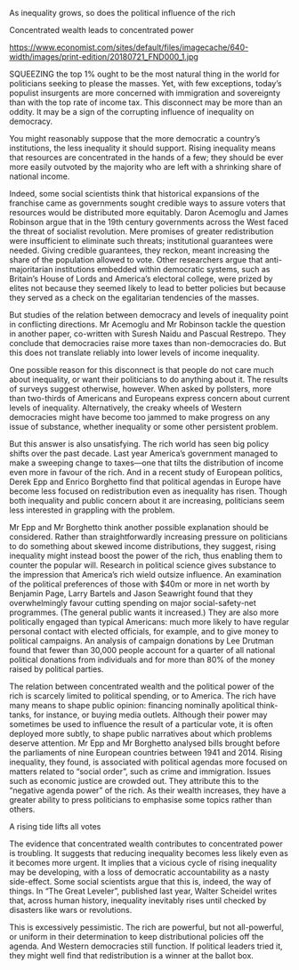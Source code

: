 As inequality grows, so does the political influence of the rich

Concentrated wealth leads to concentrated power

https://www.economist.com/sites/default/files/imagecache/640-width/images/print-edition/20180721_FND000_1.jpg


SQUEEZING the top 1% ought to be the most natural thing in the world for politicians seeking to please the masses. Yet, with few exceptions, today’s populist insurgents are more concerned with immigration and sovereignty than with the top rate of income tax. This disconnect may be more than an oddity. It may be a sign of the corrupting influence of inequality on democracy.

You might reasonably suppose that the more democratic a country’s institutions, the less inequality it should support. Rising inequality means that resources are concentrated in the hands of a few; they should be ever more easily outvoted by the majority who are left with a shrinking share of national income.

Indeed, some social scientists think that historical expansions of the franchise came as governments sought credible ways to assure voters that resources would be distributed more equitably. Daron Acemoglu and James Robinson argue that in the 19th century governments across the West faced the threat of socialist revolution. Mere promises of greater redistribution were insufficient to eliminate such threats; institutional guarantees were needed. Giving credible guarantees, they reckon, meant increasing the share of the population allowed to vote. Other researchers argue that anti-majoritarian institutions embedded within democratic systems, such as Britain’s House of Lords and America’s electoral college, were prized by elites not because they seemed likely to lead to better policies but because they served as a check on the egalitarian tendencies of the masses.

But studies of the relation between democracy and levels of inequality point in conflicting directions. Mr Acemoglu and Mr Robinson tackle the question in another paper, co-written with Suresh Naidu and Pascual Restrepo. They conclude that democracies raise more taxes than non-democracies do. But this does not translate reliably into lower levels of income inequality.

One possible reason for this disconnect is that people do not care much about inequality, or want their politicians to do anything about it. The results of surveys suggest otherwise, however. When asked by pollsters, more than two-thirds of Americans and Europeans express concern about current levels of inequality. Alternatively, the creaky wheels of Western democracies might have become too jammed to make progress on any issue of substance, whether inequality or some other persistent problem.

But this answer is also unsatisfying. The rich world has seen big policy shifts over the past decade. Last year America’s government managed to make a sweeping change to taxes—one that tilts the distribution of income even more in favour of the rich. And in a recent study of European politics, Derek Epp and Enrico Borghetto find that political agendas in Europe have become less focused on redistribution even as inequality has risen. Though both inequality and public concern about it are increasing, politicians seem less interested in grappling with the problem.

Mr Epp and Mr Borghetto think another possible explanation should be considered. Rather than straightforwardly increasing pressure on politicians to do something about skewed income distributions, they suggest, rising inequality might instead boost the power of the rich, thus enabling them to counter the popular will. Research in political science gives substance to the impression that America’s rich wield outsize influence. An examination of the political preferences of those with $40m or more in net worth by Benjamin Page, Larry Bartels and Jason Seawright found that they overwhelmingly favour cutting spending on major social-safety-net programmes. (The general public wants it increased.) They are also more politically engaged than typical Americans: much more likely to have regular personal contact with elected officials, for example, and to give money to political campaigns. An analysis of campaign donations by Lee Drutman found that fewer than 30,000 people account for a quarter of all national political donations from individuals and for more than 80% of the money raised by political parties.

The relation between concentrated wealth and the political power of the rich is scarcely limited to political spending, or to America. The rich have many means to shape public opinion: financing nominally apolitical think-tanks, for instance, or buying media outlets. Although their power may sometimes be used to influence the result of a particular vote, it is often deployed more subtly, to shape public narratives about which problems deserve attention. Mr Epp and Mr Borghetto analysed bills brought before the parliaments of nine European countries between 1941 and 2014. Rising inequality, they found, is associated with political agendas more focused on matters related to “social order”, such as crime and immigration. Issues such as economic justice are crowded out. They attribute this to the “negative agenda power” of the rich. As their wealth increases, they have a greater ability to press politicians to emphasise some topics rather than others.

A rising tide lifts all votes

The evidence that concentrated wealth contributes to concentrated power is troubling. It suggests that reducing inequality becomes less likely even as it becomes more urgent. It implies that a vicious cycle of rising inequality may be developing, with a loss of democratic accountability as a nasty side-effect. Some social scientists argue that this is, indeed, the way of things. In “The Great Leveler”, published last year, Walter Scheidel writes that, across human history, inequality inevitably rises until checked by disasters like wars or revolutions.

This is excessively pessimistic. The rich are powerful, but not all-powerful, or uniform in their determination to keep distributional policies off the agenda. And Western democracies still function. If political leaders tried it, they might well find that redistribution is a winner at the ballot box.
